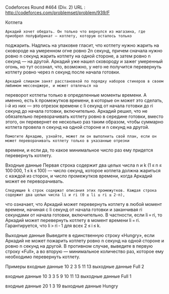 Codeforces Round #464 (Div. 2) URL : http://codeforces.com/problemset/problem/939/F

Котлета

    Аркадий хочет обедать. Он только что вернулся из магазина, где приобрел полуфабрикат — котлету, которую осталось только 
поджарить. Надпись на упаковке гласит, что котлету нужно жарить на сковороде на умеренном огне ровно 2n секунд, причем 
сначала нужно ровно n секунд жарить котлету на одной стороне, а затем ровно n секунд — на другой. 
Аркадий уже нашел сковороду и зажег умеренный огонь, но тут осознал, что, возможно, у него не получится перевернуть котлету 
ровно через n секунд после начала готовки.
    
    Аркадий слишком занят расстановкой по порядку наборов стикеров в своем любимом мессенджере, и может отвлечься на 
переворот котлеты только в определенные моменты времени. А именно, есть k промежутков времени, в которые он может это 
сделать, i-й из них — это отрезок времени с li секунд от начала готовки до ri секунд до начала готовки, включительно. 
Аркадий решил, что не обязательно переворачивать котлету ровно в середине готовки, вместо этого, он перевернет ее несколько 
раз таким образом, чтобы суммарно котлета провела n секунд на одной стороне и n секунд на другой.
    
    Помогите Аркадию, узнайте, может ли он выполнить свой план, если он может переворачивать котлету только в указанные отрезки 
времени, и если да, то какое минимальное число раз ему придется перевернуть котлету.

Входные данные
    Первая строка содержит два целых числа n и k (1 ≤ n ≤ 100 000, 1 ≤ k ≤ 100) — число секунд, 
которое котлета должна жариться с каждой из сторон, и число промежутков времени, когда Аркадий может ее переворачивать.

    Следующие k строк содержат описания этих промежутков. Каждая строка содержит два целых числа li и ri (0 ≤ li ≤ ri ≤ 2·n), 
что означает, что Аркадий может перевернуть котлету в любой момент времени, начиная с li секунд от начала готовки и 
заканчивая ri секундами от начала готовки, включительно. В частности, если li = ri, то Аркадий может перевернуть котлету в 
момент времени li = ri. Гарантируется, что li > ri - 1 для всех 2 ≤ i ≤ k.

Выходные данные
    Выведите в единственную строку «Hungry», если Аркадий не может пожарить котлету ровно n секунд на одной стороне и 
ровно n секунд на другой.
  В противном случае, выведите в первую строку «Full», а во вторую — минимальное количество раз, 
которое ему необходимо перевернуть котлету.

Примеры
входные данные
10 2
3 5
11 13
выходные данные
Full
2

входные данные
10 3
3 5
9 10
11 13
выходные данные
Full
1

входные данные
20 1
3 19
выходные данные
Hungry
